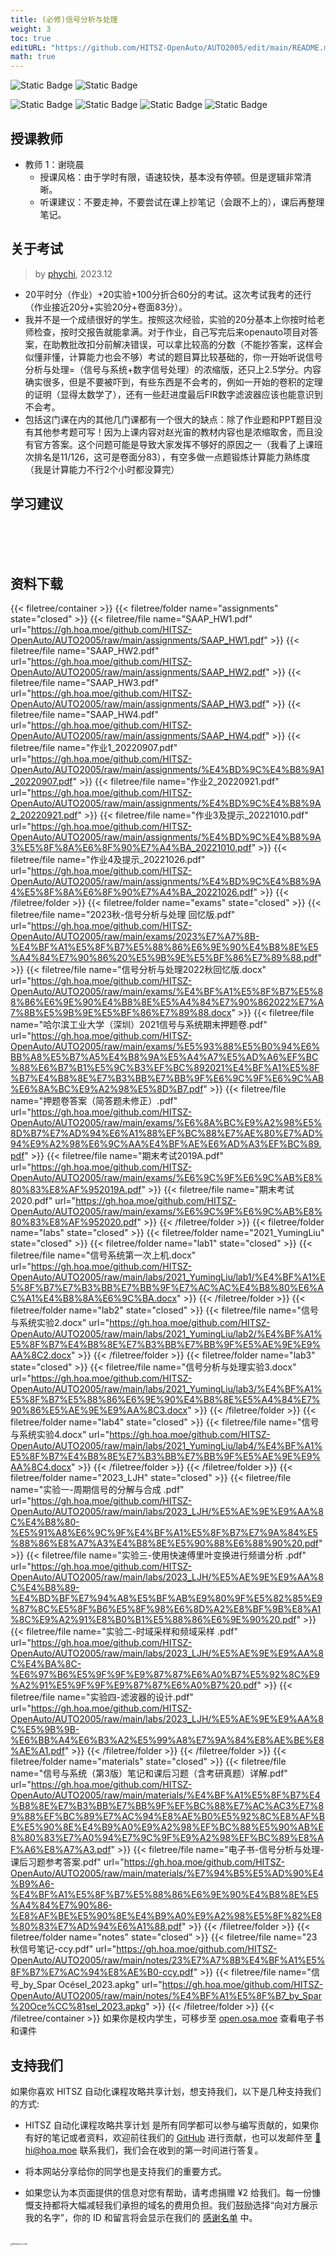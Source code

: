 ```yaml
---
title: (必修)信号分析与处理
weight: 3
toc: true
editURL: "https://github.com/HITSZ-OpenAuto/AUTO2005/edit/main/README.md"
math: true
---
```


![Static Badge](https://img.shields.io/badge/%E8%80%83%E8%AF%95%E8%AF%BE-red) ![Static Badge](https://img.shields.io/badge/%E5%AD%A6%E5%88%86-2.5-moccasin)

![Static Badge](https://img.shields.io/badge/%E6%88%90%E7%BB%A9%E6%9E%84%E6%88%90-gold)
![Static Badge](https://img.shields.io/badge/%E4%BD%9C%E4%B8%9A-20%25-wheat)  ![Static Badge](https://img.shields.io/badge/实验-20%25-wheat)  ![Static Badge](https://img.shields.io/badge/%E6%9C%9F%E6%9C%AB%E8%80%83%E8%AF%95-60%25-wheat)


## 授课教师

- 教师 1：谢晓晨
  - 授课风格：由于学时有限，语速较快，基本没有停顿。但是逻辑非常清晰。
  - 听课建议：不要走神，不要尝试在课上抄笔记（会跟不上的），课后再整理笔记。

## 关于考试
> by [phychi](https://github.com/phychi), 2023.12
- 20平时分（作业）+20实验+100分折合60分的考试。这次考试我考的还行（作业接近20分+实验20分+卷面83分）。
- 我并不是一个成绩很好的学生。按照这次经验，实验的20分基本上你按时给老师检查，按时交报告就能拿满。对于作业，自己写完后来openauto项目对答案，在助教批改扣分前解决错误，可以拿比较高的分数（不能抄答案，这样会似懂非懂，计算能力也会不够）考试的题目算比较基础的，你一开始听说信号分析与处理=（信号与系统+数字信号处理）的浓缩版，还只上2.5学分。内容确实很多，但是不要被吓到，有些东西是不会考的，例如一开始的卷积的定理的证明（显得太数学了），还有一些赶进度最后FIR数字滤波器应该也能意识到不会考。
- 包括这门课在内的其他几门课都有一个很大的缺点：除了作业题和PPT题目没有其他参考题可写！因为上课内容对赵光宙的教材内容也是浓缩取舍，而且没有官方答案。这个问题可能是导致大家发挥不够好的原因之一（我看了上课班次排名是11/126，这可是卷面分83），有空多做一点题锻炼计算能力熟练度（我是计算能力不行2个小时都没算完）
## 学习建议
<br>
<br>
<br>


## 资料下载

{{< filetree/container >}}
  {{< filetree/folder name="assignments" state="closed" >}}
    {{< filetree/file name="SAAP_HW1.pdf" url="https://gh.hoa.moe/github.com/HITSZ-OpenAuto/AUTO2005/raw/main/assignments/SAAP_HW1.pdf" >}}
    {{< filetree/file name="SAAP_HW2.pdf" url="https://gh.hoa.moe/github.com/HITSZ-OpenAuto/AUTO2005/raw/main/assignments/SAAP_HW2.pdf" >}}
    {{< filetree/file name="SAAP_HW3.pdf" url="https://gh.hoa.moe/github.com/HITSZ-OpenAuto/AUTO2005/raw/main/assignments/SAAP_HW3.pdf" >}}
    {{< filetree/file name="SAAP_HW4.pdf" url="https://gh.hoa.moe/github.com/HITSZ-OpenAuto/AUTO2005/raw/main/assignments/SAAP_HW4.pdf" >}}
    {{< filetree/file name="作业1_20220907.pdf" url="https://gh.hoa.moe/github.com/HITSZ-OpenAuto/AUTO2005/raw/main/assignments/%E4%BD%9C%E4%B8%9A1_20220907.pdf" >}}
    {{< filetree/file name="作业2_20220921.pdf" url="https://gh.hoa.moe/github.com/HITSZ-OpenAuto/AUTO2005/raw/main/assignments/%E4%BD%9C%E4%B8%9A2_20220921.pdf" >}}
    {{< filetree/file name="作业3及提示_20221010.pdf" url="https://gh.hoa.moe/github.com/HITSZ-OpenAuto/AUTO2005/raw/main/assignments/%E4%BD%9C%E4%B8%9A3%E5%8F%8A%E6%8F%90%E7%A4%BA_20221010.pdf" >}}
    {{< filetree/file name="作业4及提示_20221026.pdf" url="https://gh.hoa.moe/github.com/HITSZ-OpenAuto/AUTO2005/raw/main/assignments/%E4%BD%9C%E4%B8%9A4%E5%8F%8A%E6%8F%90%E7%A4%BA_20221026.pdf" >}}
  {{< /filetree/folder >}}
  {{< filetree/folder name="exams" state="closed" >}}
    {{< filetree/file name="2023秋-信号分析与处理 回忆版.pdf" url="https://gh.hoa.moe/github.com/HITSZ-OpenAuto/AUTO2005/raw/main/exams/2023%E7%A7%8B-%E4%BF%A1%E5%8F%B7%E5%88%86%E6%9E%90%E4%B8%8E%E5%A4%84%E7%90%86%20%E5%9B%9E%E5%BF%86%E7%89%88.pdf" >}}
    {{< filetree/file name="信号分析与处理2022秋回忆版.docx" url="https://gh.hoa.moe/github.com/HITSZ-OpenAuto/AUTO2005/raw/main/exams/%E4%BF%A1%E5%8F%B7%E5%88%86%E6%9E%90%E4%B8%8E%E5%A4%84%E7%90%862022%E7%A7%8B%E5%9B%9E%E5%BF%86%E7%89%88.docx" >}}
    {{< filetree/file name="哈尔滨工业大学（深圳）2021信号与系统期末押题卷.pdf" url="https://gh.hoa.moe/github.com/HITSZ-OpenAuto/AUTO2005/raw/main/exams/%E5%93%88%E5%B0%94%E6%BB%A8%E5%B7%A5%E4%B8%9A%E5%A4%A7%E5%AD%A6%EF%BC%88%E6%B7%B1%E5%9C%B3%EF%BC%892021%E4%BF%A1%E5%8F%B7%E4%B8%8E%E7%B3%BB%E7%BB%9F%E6%9C%9F%E6%9C%AB%E6%8A%BC%E9%A2%98%E5%8D%B7.pdf" >}}
    {{< filetree/file name="押题卷答案（简答题未修正）.pdf" url="https://gh.hoa.moe/github.com/HITSZ-OpenAuto/AUTO2005/raw/main/exams/%E6%8A%BC%E9%A2%98%E5%8D%B7%E7%AD%94%E6%A1%88%EF%BC%88%E7%AE%80%E7%AD%94%E9%A2%98%E6%9C%AA%E4%BF%AE%E6%AD%A3%EF%BC%89.pdf" >}}
    {{< filetree/file name="期末考试2019A.pdf" url="https://gh.hoa.moe/github.com/HITSZ-OpenAuto/AUTO2005/raw/main/exams/%E6%9C%9F%E6%9C%AB%E8%80%83%E8%AF%952019A.pdf" >}}
    {{< filetree/file name="期末考试2020.pdf" url="https://gh.hoa.moe/github.com/HITSZ-OpenAuto/AUTO2005/raw/main/exams/%E6%9C%9F%E6%9C%AB%E8%80%83%E8%AF%952020.pdf" >}}
  {{< /filetree/folder >}}
  {{< filetree/folder name="labs" state="closed" >}}
  {{< filetree/folder name="2021_YumingLiu" state="closed" >}}
  {{< filetree/folder name="lab1" state="closed" >}}
    {{< filetree/file name="信号系统第一次上机.docx" url="https://gh.hoa.moe/github.com/HITSZ-OpenAuto/AUTO2005/raw/main/labs/2021_YumingLiu/lab1/%E4%BF%A1%E5%8F%B7%E7%B3%BB%E7%BB%9F%E7%AC%AC%E4%B8%80%E6%AC%A1%E4%B8%8A%E6%9C%BA.docx" >}}
  {{< /filetree/folder >}}
  {{< filetree/folder name="lab2" state="closed" >}}
    {{< filetree/file name="信号与系统实验2.docx" url="https://gh.hoa.moe/github.com/HITSZ-OpenAuto/AUTO2005/raw/main/labs/2021_YumingLiu/lab2/%E4%BF%A1%E5%8F%B7%E4%B8%8E%E7%B3%BB%E7%BB%9F%E5%AE%9E%E9%AA%8C2.docx" >}}
  {{< /filetree/folder >}}
  {{< filetree/folder name="lab3" state="closed" >}}
    {{< filetree/file name="信号分析与处理实验3.docx" url="https://gh.hoa.moe/github.com/HITSZ-OpenAuto/AUTO2005/raw/main/labs/2021_YumingLiu/lab3/%E4%BF%A1%E5%8F%B7%E5%88%86%E6%9E%90%E4%B8%8E%E5%A4%84%E7%90%86%E5%AE%9E%E9%AA%8C3.docx" >}}
  {{< /filetree/folder >}}
  {{< filetree/folder name="lab4" state="closed" >}}
    {{< filetree/file name="信号与系统实验4.docx" url="https://gh.hoa.moe/github.com/HITSZ-OpenAuto/AUTO2005/raw/main/labs/2021_YumingLiu/lab4/%E4%BF%A1%E5%8F%B7%E4%B8%8E%E7%B3%BB%E7%BB%9F%E5%AE%9E%E9%AA%8C4.docx" >}}
  {{< /filetree/folder >}}
  {{< /filetree/folder >}}
  {{< filetree/folder name="2023_LJH" state="closed" >}}
    {{< filetree/file name="实验一-周期信号的分解与合成 .pdf" url="https://gh.hoa.moe/github.com/HITSZ-OpenAuto/AUTO2005/raw/main/labs/2023_LJH/%E5%AE%9E%E9%AA%8C%E4%B8%80-%E5%91%A8%E6%9C%9F%E4%BF%A1%E5%8F%B7%E7%9A%84%E5%88%86%E8%A7%A3%E4%B8%8E%E5%90%88%E6%88%90%20.pdf" >}}
    {{< filetree/file name="实验三-使用快速傅里叶变换进行频谱分析 .pdf" url="https://gh.hoa.moe/github.com/HITSZ-OpenAuto/AUTO2005/raw/main/labs/2023_LJH/%E5%AE%9E%E9%AA%8C%E4%B8%89-%E4%BD%BF%E7%94%A8%E5%BF%AB%E9%80%9F%E5%82%85%E9%87%8C%E5%8F%B6%E5%8F%98%E6%8D%A2%E8%BF%9B%E8%A1%8C%E9%A2%91%E8%B0%B1%E5%88%86%E6%9E%90%20.pdf" >}}
    {{< filetree/file name="实验二-时域采样和频域采样 .pdf" url="https://gh.hoa.moe/github.com/HITSZ-OpenAuto/AUTO2005/raw/main/labs/2023_LJH/%E5%AE%9E%E9%AA%8C%E4%BA%8C-%E6%97%B6%E5%9F%9F%E9%87%87%E6%A0%B7%E5%92%8C%E9%A2%91%E5%9F%9F%E9%87%87%E6%A0%B7%20.pdf" >}}
    {{< filetree/file name="实验四-滤波器的设计.pdf" url="https://gh.hoa.moe/github.com/HITSZ-OpenAuto/AUTO2005/raw/main/labs/2023_LJH/%E5%AE%9E%E9%AA%8C%E5%9B%9B-%E6%BB%A4%E6%B3%A2%E5%99%A8%E7%9A%84%E8%AE%BE%E8%AE%A1.pdf" >}}
  {{< /filetree/folder >}}
  {{< /filetree/folder >}}
  {{< filetree/folder name="materials" state="closed" >}}
    {{< filetree/file name="信号与系统（第3版）笔记和课后习题（含考研真题）详解.pdf" url="https://gh.hoa.moe/github.com/HITSZ-OpenAuto/AUTO2005/raw/main/materials/%E4%BF%A1%E5%8F%B7%E4%B8%8E%E7%B3%BB%E7%BB%9F%EF%BC%88%E7%AC%AC3%E7%89%88%EF%BC%89%E7%AC%94%E8%AE%B0%E5%92%8C%E8%AF%BE%E5%90%8E%E4%B9%A0%E9%A2%98%EF%BC%88%E5%90%AB%E8%80%83%E7%A0%94%E7%9C%9F%E9%A2%98%EF%BC%89%E8%AF%A6%E8%A7%A3.pdf" >}}
    {{< filetree/file name="电子书-信号分析与处理-课后习题参考答案.pdf" url="https://gh.hoa.moe/github.com/HITSZ-OpenAuto/AUTO2005/raw/main/materials/%E7%94%B5%E5%AD%90%E4%B9%A6-%E4%BF%A1%E5%8F%B7%E5%88%86%E6%9E%90%E4%B8%8E%E5%A4%84%E7%90%86-%E8%AF%BE%E5%90%8E%E4%B9%A0%E9%A2%98%E5%8F%82%E8%80%83%E7%AD%94%E6%A1%88.pdf" >}}
  {{< /filetree/folder >}}
  {{< filetree/folder name="notes" state="closed" >}}
    {{< filetree/file name="23秋信号笔记-ccy.pdf" url="https://gh.hoa.moe/github.com/HITSZ-OpenAuto/AUTO2005/raw/main/notes/23%E7%A7%8B%E4%BF%A1%E5%8F%B7%E7%AC%94%E8%AE%B0-ccy.pdf" >}}
    {{< filetree/file name="信号_by_Spar Océsel_2023.apkg" url="https://gh.hoa.moe/github.com/HITSZ-OpenAuto/AUTO2005/raw/main/notes/%E4%BF%A1%E5%8F%B7_by_Spar%20Oce%CC%81sel_2023.apkg" >}}
  {{< /filetree/folder >}}
{{< /filetree/container >}}
如果你是校内学生，可移步至 [open.osa.moe](https://open.osa.moe/openauto/AUTO2005) 查看电子书和课件
<br>


## 支持我们

如果你喜欢 HITSZ 自动化课程攻略共享计划，想支持我们，以下是几种支持我们的方式:

- HITSZ 自动化课程攻略共享计划 是所有同学都可以参与编写贡献的，如果你有好的笔记或者资料，欢迎前往我们的 [GitHub](https://github.com/HITSZ-OpenAuto) 进行贡献，也可以发邮件至 [📮hi@hoa.moe](mailto:hi@hoa.moe) 联系我们，我们会在收到的第一时间进行答复。

- 将本网站分享给你的同学也是支持我们的重要方式。

- 如果您认为本页面提供的信息对您有帮助，请考虑捐赠 ¥2 给我们。每一份慷慨支持都将大幅减轻我们承担的域名的费用负担。我们鼓励选择“向对方展示我的名字”，你的 ID 和留言将会显示在我们的 [感谢名单](https://hoa.moe/sponsor/#感谢名单) 中。

<br>
<img src="/images/sponsor.webp" alt="Reward_Code" style="zoom:25%; display: block; margin: 0 auto;" />
